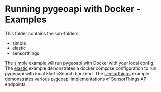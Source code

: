 # Running pygeoapi with Docker - Examples

This folder contains the sub-folders:

- simple
- elastic
- sensorthings

The [simple](simple) example will run pygeoapi with Docker with your local config.
The [elastic](elastic) example demonstrates a docker compose configuration to run pygeoapi with local ElasticSearch backend.
The [sensorthings](sensorthings) example demonstrates various pygeoapi implementations of SensorThings API endpoints.

